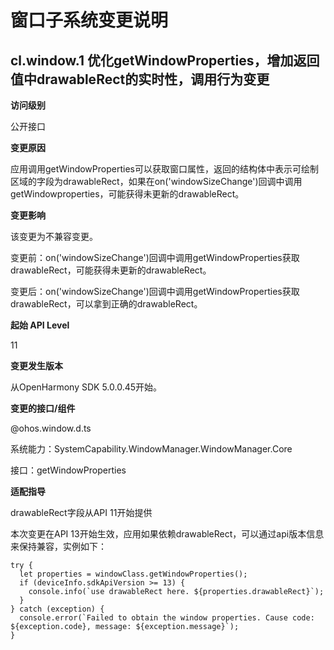 # 窗口子系统变更说明

## cl.window.1 优化getWindowProperties，增加返回值中drawableRect的实时性，调用行为变更

**访问级别**

公开接口

**变更原因**

应用调用getWindowProperties可以获取窗口属性，返回的结构体中表示可绘制区域的字段为drawableRect，如果在on('windowSizeChange')回调中调用getWindowproperties，可能获得未更新的drawableRect。

**变更影响**

该变更为不兼容变更。

变更前：on('windowSizeChange')回调中调用getWindowProperties获取drawableRect，可能获得未更新的drawableRect。

变更后：on('windowSizeChange')回调中调用getWindowProperties获取drawableRect，可以拿到正确的drawableRect。

**起始 API Level**

11

**变更发生版本**

从OpenHarmony SDK 5.0.0.45开始。

**变更的接口/组件**

@ohos.window.d.ts

系统能力：SystemCapability.WindowManager.WindowManager.Core

接口：getWindowProperties

**适配指导**

drawableRect字段从API 11开始提供

本次变更在API 13开始生效，应用如果依赖drawableRect，可以通过api版本信息来保持兼容，实例如下：
```
try {
  let properties = windowClass.getWindowProperties();
  if (deviceInfo.sdkApiVersion >= 13) {
    console.info(`use drawableRect here. ${properties.drawableRect}`);
  }
} catch (exception) {
  console.error(`Failed to obtain the window properties. Cause code: ${exception.code}, message: ${exception.message}`);
}
```
